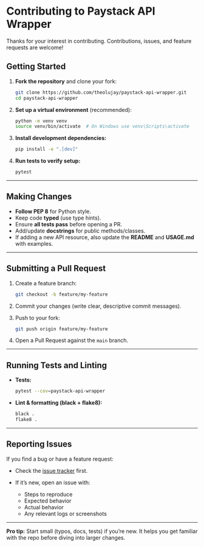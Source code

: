 
# Contributing to Paystack API Wrapper

Thanks for your interest in contributing. Contributions, issues, and feature requests are welcome!

## Getting Started

1. **Fork the repository** and clone your fork:

   ```bash
   git clone https://github.com/theolujay/paystack-api-wrapper.git
   cd paystack-api-wrapper
   ```

2. **Set up a virtual environment** (recommended):

   ```bash
   python -m venv venv
   source venv/bin/activate  # On Windows use venv\Scripts\activate
   ```

3. **Install development dependencies:**

   ```bash
   pip install -e ".[dev]"
   ```

4. **Run tests to verify setup:**

   ```bash
   pytest
   ```

---

## Making Changes

* **Follow PEP 8** for Python style.
* Keep code **typed** (use type hints).
* Ensure **all tests pass** before opening a PR.
* Add/update **docstrings** for public methods/classes.
* If adding a new API resource, also update the **README** and **USAGE.md** with examples.

---

## Submitting a Pull Request

1. Create a feature branch:

   ```bash
   git checkout -b feature/my-feature
   ```
2. Commit your changes (write clear, descriptive commit messages).
3. Push to your fork:

   ```bash
   git push origin feature/my-feature
   ```
4. Open a Pull Request against the `main` branch.

---

## Running Tests and Linting

* **Tests:**

  ```bash
  pytest --cov=paystack-api-wrapper
  ```
* **Lint & formatting (black + flake8):**

  ```bash
  black .
  flake8 .
  ```

---

## Reporting Issues

If you find a bug or have a feature request:

* Check the [issue tracker](https://github.com/theolujay/paystack-api-wrapper/issues) first.
* If it’s new, open an issue with:

  * Steps to reproduce
  * Expected behavior
  * Actual behavior
  * Any relevant logs or screenshots

<!-- ---

## Code of Conduct

Please note that this project follows a [Code of Conduct](./CODE_OF_CONDUCT.md). By participating, you agree to uphold it. -->

---

**Pro tip:** Start small (typos, docs, tests) if you’re new. It helps you get familiar with the repo before diving into larger changes.